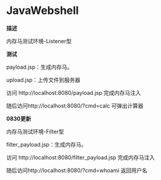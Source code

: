 # JavaWebshell
**描述**

内存马测试环境-Listener型


**测试**

payload.jsp：生成内存马。

upload.jsp：上传文件到服务器

访问 http://localhost:8080/payload.jsp 完成内存马注入

随后访问http://localhost:8080/?cmd=calc 可弹出计算器


****0830更新****

内存马测试环境-Filter型

filter_payload.jsp：生成内存马。

访问 http://localhost:8080/filter_payload.jsp 完成内存马注入

随后访问http://localhost:8080/?cmd=whoami 返回用户名

